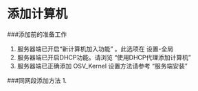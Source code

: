 # 添加计算机

###添加前的准备工作
1. 服务器端已开启“新计算机加入功能” 。此选项在 设置-全局
2. 服务器端已开启DHCP功能。请浏览 “使用DHCP代理添加计算机”
3. 服务器端已正确添加 OSV_Kernel  设置方法请参考 “服务端安装”



###同网段添加方法
1. 
